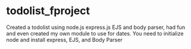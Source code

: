 # todolist_fproject
Created a todolist using node.js express.js EJS and body parser, had fun and even created my own module to use for dates.
You need to initialize node and install express, EJS, and Body Parser 
